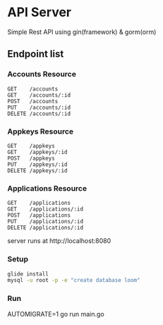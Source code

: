 # API Server

Simple Rest API using gin(framework) & gorm(orm)

## Endpoint list

### Accounts Resource

```
GET    /accounts
GET    /accounts/:id
POST   /accounts
PUT    /accounts/:id
DELETE /accounts/:id
```

### Appkeys Resource

```
GET    /appkeys
GET    /appkeys/:id
POST   /appkeys
PUT    /appkeys/:id
DELETE /appkeys/:id
```

### Applications Resource

```
GET    /applications
GET    /applications/:id
POST   /applications
PUT    /applications/:id
DELETE /applications/:id
```

server runs at http://localhost:8080



### Setup
```bash
glide install
mysql -u root -p -e "create database loom"
```

### Run
AUTOMIGRATE=1 go run main.go
